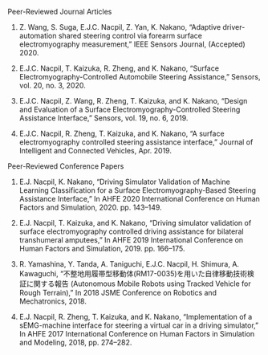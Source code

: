 Peer-Reviewed Journal Articles

1) Z. Wang, S. Suga, E.J.C. Nacpil, Z. Yan, K. Nakano, “Adaptive driver-automation shared steering control via forearm surface electromyography measurement,” IEEE Sensors Journal, (Accepted) 2020.

2) E.J.C. Nacpil, T. Kaizuka, R. Zheng, and K. Nakano, “Surface Electromyography-Controlled Automobile Steering Assistance,” Sensors, vol. 20, no. 3, 2020.

3) E.J.C. Nacpil, Z. Wang, R. Zheng, T. Kaizuka, and K. Nakano, “Design and Evaluation of a Surface Electromyography-Controlled Steering Assistance Interface,” Sensors, vol. 19, no. 6, 2019.

4) E.J.C. Nacpil, R. Zheng, T. Kaizuka, and K. Nakano, “A surface electromyography controlled steering assistance interface,” Journal of Intelligent and Connected Vehicles, Apr. 2019.

Peer-Reviewed Conference Papers

1) E.J. Nacpil, K. Nakano, “Driving Simulator Validation of Machine Learning Classification for a Surface Electromyography-Based Steering Assistance Interface,” In AHFE 2020 International Conference on Human Factors and Simulation, 2020. pp. 143–149.

2) E.J. Nacpil, T. Kaizuka, and K. Nakano, “Driving simulator validation of surface electromyography controlled driving assistance for bilateral transhumeral amputees,” In AHFE 2019 International Conference on Human Factors and Simulation, 2019. pp. 166–175.

3) R. Yamashina, Y. Tanda, A. Taniguchi, E.J.C. Nacpil, H. Shimura, A. Kawaguchi, “不整地用履帯型移動体(RM17-0035)を用いた自律移動技術検証に関する報告 (Autonomous Mobile Robots using Tracked Vehicle for Rough Terrain),” In 2018 JSME Conference on Robotics and Mechatronics, 2018.

4) E.J. Nacpil, R. Zheng, T. Kaizuka, and K. Nakano, “Implementation of a sEMG-machine interface for steering a virtual car in a driving simulator,” In AHFE 2017 International Conference on Human Factors in Simulation and Modeling, 2018, pp. 274–282.
